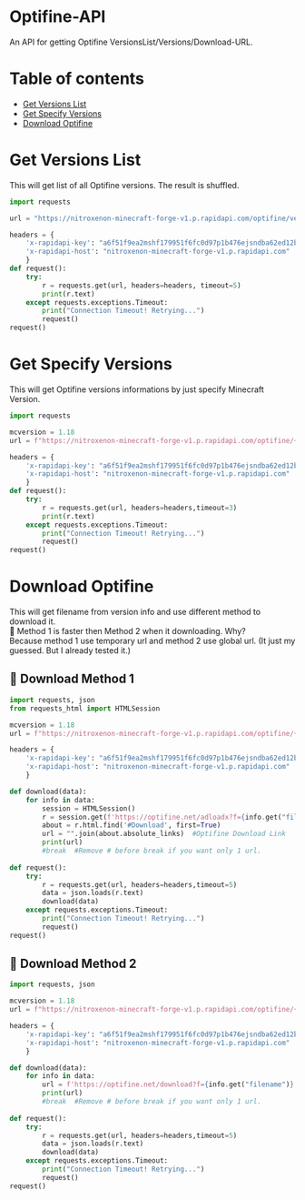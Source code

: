 # Optifine-API
An API for getting Optifine VersionsList/Versions/Download-URL.
# Table of contents
- [Get Versions List](#get-versions-list)
- [Get Specify Versions](#get-specify-versions)
- [Download Optifine](#download-optifine)
# Get Versions List
This will get list of all Optifine versions. The result is shuffled.
```python
import requests

url = "https://nitroxenon-minecraft-forge-v1.p.rapidapi.com/optifine/versionlist"

headers = {
    'x-rapidapi-key': "a6f51f9ea2mshf179951f6fc0d97p1b476ejsndba62ed12b1d",
    'x-rapidapi-host': "nitroxenon-minecraft-forge-v1.p.rapidapi.com"
    }
def request():
    try:
        r = requests.get(url, headers=headers, timeout=5)
        print(r.text)
    except requests.exceptions.Timeout:
        print("Connection Timeout! Retrying...")
        request()
request()
```
# Get Specify Versions
This will get Optifine versions informations by just specify Minecraft Version.
```python
import requests

mcversion = 1.18
url = f"https://nitroxenon-minecraft-forge-v1.p.rapidapi.com/optifine/{mcversion}"

headers = {
    'x-rapidapi-key': "a6f51f9ea2mshf179951f6fc0d97p1b476ejsndba62ed12b1d",
    'x-rapidapi-host': "nitroxenon-minecraft-forge-v1.p.rapidapi.com"
    }
def request():
    try:
        r = requests.get(url, headers=headers,timeout=3)
        print(r.text)
    except requests.exceptions.Timeout:
        print("Connection Timeout! Retrying...")
        request()
request()
```
# Download Optifine
This will get filename from version info and use different method to download it.  
💫 Method 1 is faster then Method 2 when it downloading. Why?  
Because method 1 use temporary url and method 2 use global url. (It just my guessed. But I already tested it.)
## 🔰 Download Method 1
```python
import requests, json
from requests_html import HTMLSession

mcversion = 1.18
url = f"https://nitroxenon-minecraft-forge-v1.p.rapidapi.com/optifine/{mcversion}"

headers = {
    'x-rapidapi-key': "a6f51f9ea2mshf179951f6fc0d97p1b476ejsndba62ed12b1d",
    'x-rapidapi-host': "nitroxenon-minecraft-forge-v1.p.rapidapi.com"
    }

def download(data):
    for info in data:
        session = HTMLSession()
        r = session.get(f'https://optifine.net/adloadx?f={info.get("filename")}')
        about = r.html.find('#Download', first=True)
        url = "".join(about.absolute_links)  #Optifine Download Link
        print(url)  
        #break  #Remove # before break if you want only 1 url.
    
def request():
    try:
        r = requests.get(url, headers=headers,timeout=5)
        data = json.loads(r.text)
        download(data)
    except requests.exceptions.Timeout:
        print("Connection Timeout! Retrying...")
        request()
request()
```
## 🔰 Download Method 2
```python
import requests, json

mcversion = 1.18
url = f"https://nitroxenon-minecraft-forge-v1.p.rapidapi.com/optifine/{mcversion}"

headers = {
    'x-rapidapi-key': "a6f51f9ea2mshf179951f6fc0d97p1b476ejsndba62ed12b1d",
    'x-rapidapi-host': "nitroxenon-minecraft-forge-v1.p.rapidapi.com"
    }

def download(data):
    for info in data:
        url = f'https://optifine.net/download?f={info.get("filename")}'
        print(url)  
        #break  #Remove # before break if you want only 1 url.
    
def request():
    try:
        r = requests.get(url, headers=headers,timeout=5)
        data = json.loads(r.text)
        download(data)
    except requests.exceptions.Timeout:
        print("Connection Timeout! Retrying...")
        request()
request()
```
